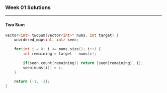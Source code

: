 ### Week 01 Solutions

---

#### Two Sum

```cpp
vector<int> twoSum(vector<int>* nums, int target) {
    unordered_map<int, int> seen;
    
    for(int i = 0; i <= nums.size(); i++) {
        int remaining = target - nums[i];
        
        if(seen.count(remaining)) return {seen[remaining], i};
        seen[nums[i]] = i;
    }
    
    return {-1, -1};
}
```


